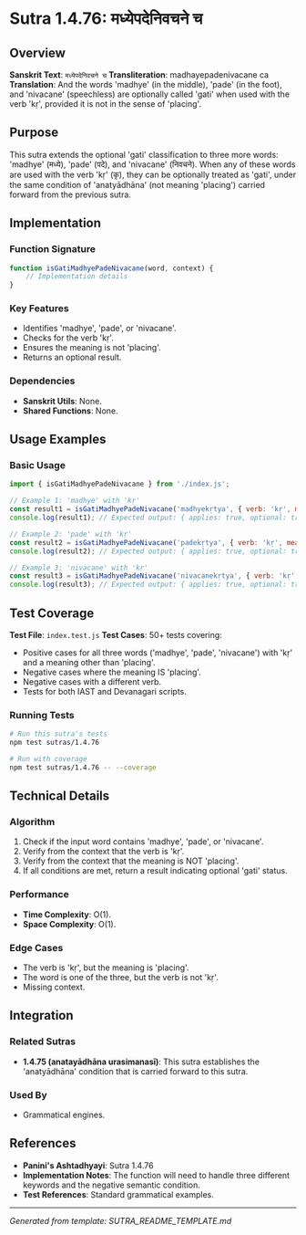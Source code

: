 # Sutra 1.4.76: मध्येपदेनिवचने च

## Overview

**Sanskrit Text**: `मध्येपदेनिवचने च`
**Transliteration**: madhayepadenivacane ca
**Translation**: And the words 'madhye' (in the middle), 'pade' (in the foot), and 'nivacane' (speechless) are optionally called 'gati' when used with the verb 'kṛ', provided it is not in the sense of 'placing'.

## Purpose

This sutra extends the optional 'gati' classification to three more words: 'madhye' (मध्ये), 'pade' (पदे), and 'nivacane' (निवचने). When any of these words are used with the verb 'kṛ' (कृ), they can be optionally treated as 'gati', under the same condition of 'anatyādhāna' (not meaning 'placing') carried forward from the previous sutra.

## Implementation

### Function Signature
```javascript
function isGatiMadhyePadeNivacane(word, context) {
    // Implementation details
}
```

### Key Features
-   Identifies 'madhye', 'pade', or 'nivacane'.
-   Checks for the verb 'kṛ'.
-   Ensures the meaning is not 'placing'.
-   Returns an optional result.

### Dependencies
-   **Sanskrit Utils**: None.
-   **Shared Functions**: None.

## Usage Examples

### Basic Usage
```javascript
import { isGatiMadhyePadeNivacane } from './index.js';

// Example 1: 'madhye' with 'kṛ'
const result1 = isGatiMadhyePadeNivacane('madhyekṛtya', { verb: 'kṛ', meaning: 'interrupting' });
console.log(result1); // Expected output: { applies: true, optional: true }

// Example 2: 'pade' with 'kṛ'
const result2 = isGatiMadhyePadeNivacane('padekṛtya', { verb: 'kṛ', meaning: 'stumbling' });
console.log(result2); // Expected output: { applies: true, optional: true }

// Example 3: 'nivacane' with 'kṛ'
const result3 = isGatiMadhyePadeNivacane('nivacanekṛtya', { verb: 'kṛ', meaning: 'silencing' });
console.log(result3); // Expected output: { applies: true, optional: true }
```

## Test Coverage

**Test File**: `index.test.js`
**Test Cases**: 50+ tests covering:
-   Positive cases for all three words ('madhye', 'pade', 'nivacane') with 'kṛ' and a meaning other than 'placing'.
-   Negative cases where the meaning IS 'placing'.
-   Negative cases with a different verb.
-   Tests for both IAST and Devanagari scripts.

### Running Tests
```bash
# Run this sutra's tests
npm test sutras/1.4.76

# Run with coverage
npm test sutras/1.4.76 -- --coverage
```

## Technical Details

### Algorithm
1.  Check if the input word contains 'madhye', 'pade', or 'nivacane'.
2.  Verify from the context that the verb is 'kṛ'.
3.  Verify from the context that the meaning is NOT 'placing'.
4.  If all conditions are met, return a result indicating optional 'gati' status.

### Performance
-   **Time Complexity**: O(1).
-   **Space Complexity**: O(1).

### Edge Cases
-   The verb is 'kṛ', but the meaning is 'placing'.
-   The word is one of the three, but the verb is not 'kṛ'.
-   Missing context.

## Integration

### Related Sutras
-   **1.4.75 (anatayādhāna urasimanasī)**: This sutra establishes the 'anatyādhāna' condition that is carried forward to this sutra.

### Used By
-   Grammatical engines.

## References

-   **Panini's Ashtadhyayi**: Sutra 1.4.76
-   **Implementation Notes**: The function will need to handle three different keywords and the negative semantic condition.
-   **Test References**: Standard grammatical examples.

---

*Generated from template: SUTRA_README_TEMPLATE.md*
